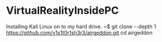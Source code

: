 # VirtualRealityInsidePC
Installing Kali Linux on to my hard drive.
~$ git clone --depth 1 https://github.com/v1s1t0r1sh3r3/airgeddon.git
cd airgeddon
